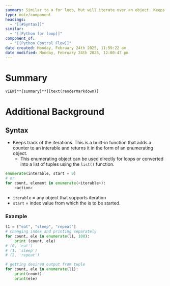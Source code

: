 ```yaml
---
summary: Similar to a for loop, but will iterate over an object. Keeps track of iterations, and is a built-in function adding a counter to an iterable. Will return in the form of an enumerating object.
type: note/component
headings:
  - "[[#Syntax]]"
similar:
  - "[[Python for loop]]"
component_of:
  - "[[Python Control Flow]]"
date created: Monday, February 24th 2025, 11:59:22 am
date modified: Monday, February 24th 2025, 12:00:47 pm
---
```

# Summary
`VIEW[**{summary}**][text(renderMarkdown)]`

# Additional Background
## Syntax
- Keeps track of the iterations. This is a built-in function that adds a counter to an interable and returns it in the form of an enumerating object. 
	- This enumerating object can be used directly for loops or converted into a list of tuples using the `list()` function. 
```python
enumerate(interable, start = 0)
# or
for count, element in enumerate(<iterable>):
	<action>
```
- `iterable` = any object that supports iteration
- `start` = index value from which the is to be started. 

### Example
```python
l1 = ["eat", "sleep", "repeat"]
# changing index and printing separately
for count, ele in enumerate(l1, 100):
    print (count, ele)
# (0, 'eat')
# (1, 'sleep')
# (2, 'repeat')
```
```python
# getting desired output from tuple
for count, ele in enumerate(l1):
    print(count)
    print(ele)
```
